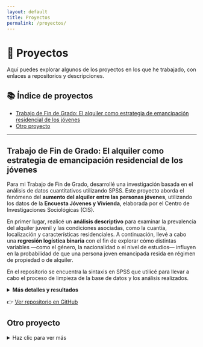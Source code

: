 ```yaml
---
layout: default
title: Proyectos
permalink: /proyectos/
---
```


# 📁 Proyectos

Aquí puedes explorar algunos de los proyectos en los que he trabajado, con enlaces a repositorios y descripciones.

## 📚 Índice de proyectos

- [Trabajo de Fin de Grado: El alquiler como estrategia de emancipación residencial de los jóvenes](#trabajo-de-fin-de-grado-el-alquiler-como-estrategia-de-emancipacion-residencial-de-los-jovenes)
- [Otro proyecto](#otro-proyecto)

---

## Trabajo de Fin de Grado: El alquiler como estrategia de emancipación residencial de los jóvenes

Para mi Trabajo de Fin de Grado, desarrollé una investigación basada en el análisis de datos cuantitativos utilizando SPSS. Este proyecto aborda el fenómeno del **aumento del alquiler entre las personas jóvenes**, utilizando los datos de la **Encuesta Jóvenes y Vivienda**, elaborada por el Centro de Investigaciones Sociológicas (CIS).

En primer lugar, realicé un **análisis descriptivo** para examinar la prevalencia del alquiler juvenil y las condiciones asociadas, como la cuantía, localización y características residenciales. A continuación, llevé a cabo una **regresión logística binaria** con el fin de explorar cómo distintas variables —como el género, la nacionalidad o el nivel de estudios— influyen en la probabilidad de que una persona joven emancipada resida en régimen de propiedad o de alquiler.

En el repositorio se encuentra la sintaxis en SPSS que utilicé para llevar a cabo el proceso de limpieza de la base de datos y los análisis realizados.


<details>
<summary><strong>Más detalles y resultados</strong></summary>
<p><strong>Resultados</strong>:</p>
<p>Se encuentra que la prevalencia de alquiler es alta entre la juventud analizada. Las condiciones de alquiler varían según el contexto residencial (cuantía, localización, etc.).</p>
<p>En la regresión logística, destacan como variables significativas el <strong>nivel educativo</strong>, el <strong>género</strong> y la <strong>nacionalidad</strong>.</p>
<img src="assets/imag/modelo_logit.png" alt="Gráfico de regresión" width="600">
<img src="assets/img/en_regresion.png" alt="Otro gráfico relevante">
</details>


👉 [Ver repositorio en GitHub](https://github.com/aliciatm/Sintaxis-TFG-alquiler-jovenes)

## Otro proyecto

<details>
<summary>Haz clic para ver más</summary>

Aquí va el texto con detalles, resultados, imágenes, etc.

</details>
